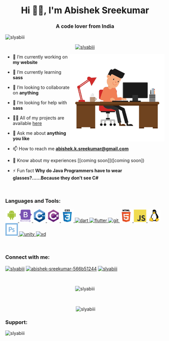 <h1 align="center">Hi 👋😁, I'm Abishek Sreekumar</h1>
<h3 align="center">A code lover from India</h3>

<p align="left"> <img src="https://komarev.com/ghpvc/?username=slyabiii&label=Profile%20views&color=0e75b6&style=for-the-badge" alt="slyabiii" /> </p>

<p align="center"> <a href="https://github.com/ryo-ma/github-profile-trophy"><img src="https://github-profile-trophy.vercel.app/?username=slyabiii&theme=tokyonight&margin-w=15" alt="slyabiii" /></a> </p>

<!--twitter
<p align="left"> <a href="https://twitter.com/slyabiii" target="blank"><img src="https://img.shields.io/twitter/follow/slyabiii?logo=twitter&style=for-the-badge" alt="slyabiii" /></a> </p>
-->

<img src="working_desk.gif" alt="working desk" title="working desk" align="right" width="300"/>

- 🔭 I’m currently working on **my website**

- 🌱 I’m currently learning **sass**

- 👯 I’m looking to collaborate on **anything**

- 🤝 I’m looking for help with **sass**

- 👨‍💻 All of my projects are available [here](here)

- 💬 Ask me about **anything you like**

- 📫 How to reach me **abishek.k.sreekumar@gmail.com**

- 📄 Know about my experiences [[coming soon]]([coming soon])

- ⚡ Fun fact **Why do Java Programmers have to wear glasses?......Because they don’t see C#**

<br>
<h3 align="left">Languages and Tools:</h3>
<p align="left"> <a href="https://developer.android.com" target="_blank" rel="noreferrer"> <img src="https://raw.githubusercontent.com/devicons/devicon/master/icons/android/android-original-wordmark.svg" alt="android" width="40" height="40"/> </a> <a href="https://getbootstrap.com" target="_blank" rel="noreferrer"> <img src="https://raw.githubusercontent.com/devicons/devicon/master/icons/bootstrap/bootstrap-plain-wordmark.svg" alt="bootstrap" width="40" height="40"/> </a> <a href="https://www.w3schools.com/cpp/" target="_blank" rel="noreferrer"> <img src="https://raw.githubusercontent.com/devicons/devicon/master/icons/cplusplus/cplusplus-original.svg" alt="cplusplus" width="40" height="40"/> </a> <a href="https://www.w3schools.com/cs/" target="_blank" rel="noreferrer"> <img src="https://raw.githubusercontent.com/devicons/devicon/master/icons/csharp/csharp-original.svg" alt="csharp" width="40" height="40"/> </a> <a href="https://www.w3schools.com/css/" target="_blank" rel="noreferrer"> <img src="https://raw.githubusercontent.com/devicons/devicon/master/icons/css3/css3-original-wordmark.svg" alt="css3" width="40" height="40"/> </a> <a href="https://dart.dev" target="_blank" rel="noreferrer"> <img src="https://www.vectorlogo.zone/logos/dartlang/dartlang-icon.svg" alt="dart" width="40" height="40"/> </a> <a href="https://flutter.dev" target="_blank" rel="noreferrer"> <img src="https://www.vectorlogo.zone/logos/flutterio/flutterio-icon.svg" alt="flutter" width="40" height="40"/> </a> <a href="https://git-scm.com/" target="_blank" rel="noreferrer"> <img src="https://www.vectorlogo.zone/logos/git-scm/git-scm-icon.svg" alt="git" width="40" height="40"/> </a> <a href="https://www.w3.org/html/" target="_blank" rel="noreferrer"> <img src="https://raw.githubusercontent.com/devicons/devicon/master/icons/html5/html5-original-wordmark.svg" alt="html5" width="40" height="40"/> </a> <a href="https://developer.mozilla.org/en-US/docs/Web/JavaScript" target="_blank" rel="noreferrer"> <img src="https://raw.githubusercontent.com/devicons/devicon/master/icons/javascript/javascript-original.svg" alt="javascript" width="40" height="40"/> </a> <a href="https://www.linux.org/" target="_blank" rel="noreferrer"> <img src="https://raw.githubusercontent.com/devicons/devicon/master/icons/linux/linux-original.svg" alt="linux" width="40" height="40"/> </a> <a href="https://www.photoshop.com/en" target="_blank" rel="noreferrer"> <img src="https://raw.githubusercontent.com/devicons/devicon/master/icons/photoshop/photoshop-line.svg" alt="photoshop" width="40" height="40"/> </a> <a href="https://unity.com/" target="_blank" rel="noreferrer"> <img src="https://www.vectorlogo.zone/logos/unity3d/unity3d-icon.svg" alt="unity" width="40" height="40"/> </a> <a href="https://www.adobe.com/products/xd.html" target="_blank" rel="noreferrer"> <img src="https://cdn.worldvectorlogo.com/logos/adobe-xd.svg" alt="xd" width="40" height="40"/> </a> </p>
<br>
<h3 align="left">Connect with me:</h3>
<p align="left">
<a href="https://twitter.com/slyabiii" target="blank"><img align="center" src="https://raw.githubusercontent.com/rahuldkjain/github-profile-readme-generator/master/src/images/icons/Social/twitter.svg" alt="slyabiii" height="30" width="40" /></a>
<a href="https://linkedin.com/in/abishek-sreekumar-566b51244" target="blank"><img align="center" src="https://raw.githubusercontent.com/rahuldkjain/github-profile-readme-generator/master/src/images/icons/Social/linked-in-alt.svg" alt="abishek-sreekumar-566b51244" height="30" width="40" /></a>
<a href="https://instagram.com/slyabiii" target="blank"><img align="center" src="https://raw.githubusercontent.com/rahuldkjain/github-profile-readme-generator/master/src/images/icons/Social/instagram.svg" alt="slyabiii" height="30" width="40" /></a>
</p>
<br>
<!-- languages -->
<p align="center"><img align="center" src="https://github-readme-stats.vercel.app/api/top-langs?username=slyabiii&theme=tokyonight&no-bg=true&show_icons=true&locale=en&layout=compact&langs_count=8" alt="slyabiii" /></p>
<br>
<!-- stats -->
<p align="center">&nbsp;<img align="center" src="https://github-readme-stats.vercel.app/api?username=slyabiii&theme=tokyonight&no-bg=true&hide=issues,contribs&show_icons=true&locale=en" alt="slyabiii" /></p>

<!--streak
<p><img align="center" src="https://github-readme-streak-stats.herokuapp.com/?user=slyabiii&theme=darkhub" alt="slyabiii" /></p>
-->

<h3 align="left">Support:</h3>
<p><a href="https://www.buymeacoffee.com/slyabiii"> <img align="left" src="https://cdn.buymeacoffee.com/buttons/v2/default-yellow.png" height="50" width="210" alt="slyabiii" /></a></p><br><br>
